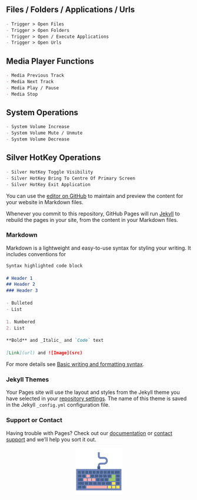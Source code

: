 <head>
  <link rel="shortcut icon" type="image/x-icon" href="favicon.ico">
</head>

## Files / Folders / Applications / Urls
```markdown
- Trigger > Open Files
- Trigger > Open Folders
- Trigger > Open / Execute Applications
- Trigger > Open Urls
```

## Media Player Functions
```markdown
- Media Previous Track
- Media Next Track
- Media Play / Pause
- Media Stop
```

## System Operations
```markdown
- System Volume Increase
- System Volume Mute / Unmute
- System Volume Decrease
```

## Silver HotKey Operations
```markdown
- Silver HotKey Toggle Visibility
- Silver HotKey Bring To Centre Of Primary Screen
- Silver HotKey Exit Application
```

You can use the [editor on GitHub](https://github.com/gmpatel/silver-hotkey-publish/edit/gh-pages/index.md) to maintain and preview the content for your website in Markdown files.

Whenever you commit to this repository, GitHub Pages will run [Jekyll](https://jekyllrb.com/) to rebuild the pages in your site, from the content in your Markdown files.

### Markdown

Markdown is a lightweight and easy-to-use syntax for styling your writing. It includes conventions for

```markdown
Syntax highlighted code block

# Header 1
## Header 2
### Header 3

- Bulleted
- List

1. Numbered
2. List

**Bold** and _Italic_ and `Code` text

[Link](url) and ![Image](src)
```

For more details see [Basic writing and formatting syntax](https://docs.github.com/en/github/writing-on-github/getting-started-with-writing-and-formatting-on-github/basic-writing-and-formatting-syntax).

### Jekyll Themes

Your Pages site will use the layout and styles from the Jekyll theme you have selected in your [repository settings](https://github.com/gmpatel/silver-hotkey-publish/settings/pages). The name of this theme is saved in the Jekyll `_config.yml` configuration file.

### Support or Contact

Having trouble with Pages? Check out our [documentation](https://docs.github.com/categories/github-pages-basics/) or [contact support](https://support.github.com/contact) and we’ll help you sort it out.

<div style="text-align: center"><img style="width: 128px;" src="../images/HotKey.png"/></div>